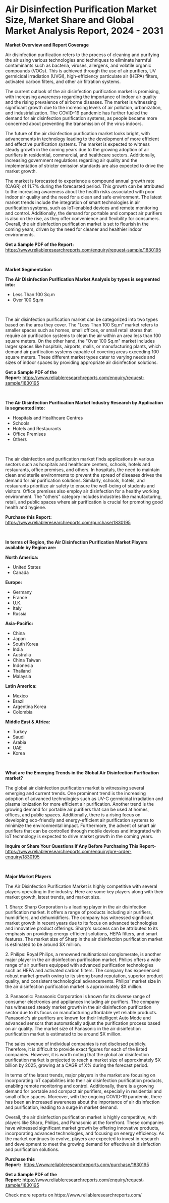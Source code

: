 <p><h1>Air Disinfection Purification Market Size, Market Share and Global Market Analysis Report, 2024 - 2031</h1></p><p><strong>Market Overview and Report Coverage</strong></p>
<p><p>Air disinfection purification refers to the process of cleaning and purifying the air using various technologies and techniques to eliminate harmful contaminants such as bacteria, viruses, allergens, and volatile organic compounds (VOCs). This is achieved through the use of air purifiers, UV germicidal irradiation (UVGI), high-efficiency particulate air (HEPA) filters, activated carbon filters, and other air filtration systems.</p><p>The current outlook of the air disinfection purification market is promising, with increasing awareness regarding the importance of indoor air quality and the rising prevalence of airborne diseases. The market is witnessing significant growth due to the increasing levels of air pollution, urbanization, and industrialization. The COVID-19 pandemic has further fueled the demand for air disinfection purification systems, as people became more concerned about preventing the transmission of the virus indoors.</p><p>The future of the air disinfection purification market looks bright, with advancements in technology leading to the development of more efficient and effective purification systems. The market is expected to witness steady growth in the coming years due to the growing adoption of air purifiers in residential, commercial, and healthcare sectors. Additionally, increasing government regulations regarding air quality and the implementation of stricter emission standards are also expected to drive the market growth.</p><p>The market is forecasted to experience a compound annual growth rate (CAGR) of 11.7% during the forecasted period. This growth can be attributed to the increasing awareness about the health risks associated with poor indoor air quality and the need for a clean and safe environment. The latest market trends include the integration of smart technologies in air purification systems, such as IoT-enabled devices and remote monitoring and control. Additionally, the demand for portable and compact air purifiers is also on the rise, as they offer convenience and flexibility for consumers. Overall, the air disinfection purification market is set to flourish in the coming years, driven by the need for cleaner and healthier indoor environments.</p></p>
<p><strong>Get a Sample PDF of the Report:</strong> <a href="https://www.reliableresearchreports.com/enquiry/request-sample/1830195">https://www.reliableresearchreports.com/enquiry/request-sample/1830195</a></p>
<p>&nbsp;</p>
<p><strong>Market Segmentation</strong></p>
<p><strong>The Air Disinfection Purification Market Analysis by types is segmented into:</strong></p>
<p><ul><li>Less Than 100 Sq.m</li><li>Over 100 Sq.m</li></ul></p>
<p>&nbsp;</p>
<p><p>The air disinfection purification market can be categorized into two types based on the area they cover. The "Less Than 100 Sq.m" market refers to smaller spaces such as homes, small offices, or small retail stores that require air purification systems to clean the air within an area less than 100 square meters. On the other hand, the "Over 100 Sq.m" market includes larger spaces like hospitals, airports, malls, or manufacturing plants, which demand air purification systems capable of covering areas exceeding 100 square meters. These different market types cater to varying needs and sizes of indoor spaces by providing appropriate air disinfection solutions.</p></p>
<p><strong>Get a Sample PDF of the Report:</strong>&nbsp;<a href="https://www.reliableresearchreports.com/enquiry/request-sample/1830195">https://www.reliableresearchreports.com/enquiry/request-sample/1830195</a></p>
<p>&nbsp;</p>
<p><strong>The Air Disinfection Purification Market Industry Research by Application is segmented into:</strong></p>
<p><ul><li>Hospitals and Healthcare Centres</li><li>Schools</li><li>Hotels and Restaurants</li><li>Office Premises</li><li>Others</li></ul></p>
<p>&nbsp;</p>
<p><p>The air disinfection and purification market finds applications in various sectors such as hospitals and healthcare centers, schools, hotels and restaurants, office premises, and others. In hospitals, the need to maintain clean and sterile environments to prevent the spread of diseases drives the demand for air purification solutions. Similarly, schools, hotels, and restaurants prioritize air safety to ensure the well-being of students and visitors. Office premises also employ air disinfection for a healthy working environment. The "others" category includes industries like manufacturing, retail, and public spaces where air purification is crucial for promoting good health and hygiene.</p></p>
<p><strong>Purchase this Report:</strong>&nbsp; <a href="https://www.reliableresearchreports.com/purchase/1830195">https://www.reliableresearchreports.com/purchase/1830195</a></p>
<p>&nbsp;</p>
<p><strong>In terms of Region, the Air Disinfection Purification Market Players available by Region are:</strong></p>
<p>
    <p> <strong> North America: </strong>
        <ul>
            <li>United States</li>
            <li>Canada</li>
        </ul>
        </p> 
    <p> <strong> Europe: </strong>
        <ul>
            <li>Germany</li>
            <li>France</li>
            <li>U.K.</li>
            <li>Italy</li>
            <li>Russia</li>
        </ul>
        </p> 
    <p> <strong> Asia-Pacific: </strong>
        <ul>
            <li>China</li>
            <li>Japan</li>
            <li>South Korea</li>
            <li>India</li>
            <li>Australia</li>
            <li>China Taiwan</li>
            <li>Indonesia</li>
            <li>Thailand</li>
            <li>Malaysia</li>
        </ul>
        </p> 
    <p> <strong> Latin America: </strong>
        <ul>
            <li>Mexico</li>
            <li>Brazil</li>
            <li>Argentina Korea</li>
            <li>Colombia</li>
        </ul>
        </p> 
    <p> <strong> Middle East & Africa: </strong>
        <ul>
            <li>Turkey</li>
            <li>Saudi</li>
            <li>Arabia</li>
            <li>UAE</li>
            <li>Korea</li>
        </ul>
    </p>
    </p>
<p>&nbsp;</p>
<p><strong>What are the Emerging Trends in the Global Air Disinfection Purification market?</strong></p>
<p><p>The global air disinfection purification market is witnessing several emerging and current trends. One prominent trend is the increasing adoption of advanced technologies such as UV-C germicidal irradiation and plasma ionization for more efficient air purification. Another trend is the growing demand for portable air purifiers that can be used at homes, offices, and public spaces. Additionally, there is a rising focus on developing eco-friendly and energy-efficient air purification systems to minimize the environmental impact. Furthermore, the advent of smart air purifiers that can be controlled through mobile devices and integrated with IoT technology is expected to drive market growth in the coming years.</p></p>
<p><strong>Inquire or Share Your Questions If Any Before Purchasing This Report</strong>- <a href="https://www.reliableresearchreports.com/enquiry/pre-order-enquiry/1830195">https://www.reliableresearchreports.com/enquiry/pre-order-enquiry/1830195</a></p>
<p>&nbsp;</p>
<p><strong>Major Market Players</strong></p>
<p><p>The Air Disinfection Purification Market is highly competitive with several players operating in the industry. Here are some key players along with their market growth, latest trends, and market size.</p><p>1. Sharp: Sharp Corporation is a leading player in the air disinfection purification market. It offers a range of products including air purifiers, humidifiers, and dehumidifiers. The company has witnessed significant market growth in recent years due to its focus on advanced technologies and innovative product offerings. Sharp's success can be attributed to its emphasis on providing energy-efficient solutions, HEPA filters, and smart features. The market size of Sharp in the air disinfection purification market is estimated to be around $X million.</p><p>2. Philips: Royal Philips, a renowned multinational conglomerate, is another major player in the air disinfection purification market. Philips offers a wide range of air purifiers equipped with advanced purification technologies such as HEPA and activated carbon filters. The company has experienced robust market growth owing to its strong brand reputation, superior product quality, and consistent technological advancements. Philips' market size in the air disinfection purification market is approximately $X million.</p><p>3. Panasonic: Panasonic Corporation is known for its diverse range of consumer electronics and appliances including air purifiers. The company has witnessed steady market growth in the air disinfection purification sector due to its focus on manufacturing affordable yet reliable products. Panasonic's air purifiers are known for their Intelligent Auto Mode and advanced sensors that automatically adjust the purification process based on air quality. The market size of Panasonic in the air disinfection purification market is estimated to be around $X million.</p><p>The sales revenue of individual companies is not disclosed publicly. Therefore, it is difficult to provide exact figures for each of the listed companies. However, it is worth noting that the global air disinfection purification market is projected to reach a market size of approximately $X billion by 2025, growing at a CAGR of X% during the forecast period.</p><p>In terms of the latest trends, major players in the market are focusing on incorporating IoT capabilities into their air disinfection purification products, enabling remote monitoring and control. Additionally, there is a growing demand for portable and compact air purifiers, especially in residential and small office spaces. Moreover, with the ongoing COVID-19 pandemic, there has been an increased awareness about the importance of air disinfection and purification, leading to a surge in market demand.</p><p>Overall, the air disinfection purification market is highly competitive, with players like Sharp, Philips, and Panasonic at the forefront. These companies have witnessed significant market growth by offering innovative products, incorporating advanced technologies, and focusing on energy efficiency. As the market continues to evolve, players are expected to invest in research and development to meet the growing demand for effective air disinfection and purification solutions.</p></p>
<p><strong>Purchase this Report:</strong>&nbsp;&nbsp;<a href="https://www.reliableresearchreports.com/purchase/1830195">https://www.reliableresearchreports.com/purchase/1830195</a></p>
<p></p>
<p><strong>Get a Sample PDF of the Report:</strong>&nbsp;<a href="https://www.reliableresearchreports.com/enquiry/request-sample/1830195">https://www.reliableresearchreports.com/enquiry/request-sample/1830195</a></p>
<p>Check more reports on https://www.reliableresearchreports.com/</p>